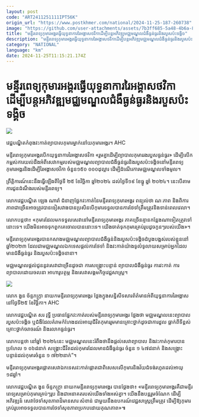 ```yaml
---
layout: post
code: "ART2411251111IPT56K"
origin_url: "https://www.postkhmer.com/national/2024-11-25-187-260738"
image: "https://github.com/user-attachments/assets/7b3ff685-5a48-4b6a-8a05-cc7abe94d398"
title: "មន្ទីរពេទ្យ​កុមារ​អង្គរ​ធ្វើ​យុទ្ធនាការ​រៃ​អង្គាស​ថវិកា​ដើម្បី​បន្ត​អភិវឌ្ឍ​មជ្ឈមណ្ឌល​ជំងឺ​ធ្ងន់ធ្ងរ​និង​របួស​ប៉ះ​ទង្គិច"
description: "​​មន្ទីរពេទ្យ​កុមារ​អង្គរ​ធ្វើ​យុទ្ធនាការ​រៃ​អង្គាស​ថវិកា​ដើម្បី​បន្ត​អភិវឌ្ឍ​មជ្ឈមណ្ឌល​ជំងឺ​ធ្ងន់ធ្ងរ​និង​របួស​ប៉ះ​ទង្គិច​"
category: "NATIONAL"
language: "km"
date: 2024-11-25T11:15:21.174Z
---
```


# មន្ទីរពេទ្យ​កុមារ​អង្គរ​ធ្វើ​យុទ្ធនាការ​រៃ​អង្គាស​ថវិកា​ដើម្បី​បន្ត​អភិវឌ្ឍ​មជ្ឈមណ្ឌល​ជំងឺ​ធ្ងន់ធ្ងរ​និង​របួស​ប៉ះ​ទង្គិច

![](https://github.com/user-attachments/assets/1e5da4b7-7677-4261-936a-f39e92a9a3cf)

វេជ្ជបណ្ឌិត​កំពុង​វះកាត់​ព្យាបាល​កុមារ​ម្នាក់​នៅ​យ​កុមារ​អង្គរ។ AHC

មន្ទីរពេទ្យ​កុមារ​អង្គរ​បើក​យុទ្ធនាការ​រៃអង្គាស​ថវិកា «រួម​គ្នា​ដើម្បី​ព្យាបាល​កុមារ​រង​របួស​ធ្ងន់ធ្ងរ» ដើម្បី​លើក​កម្ពស់​ការ​យល់​ដឹង​អំពី​សេវាកម្ម​របស់​មជ្ឈមណ្ឌល​ព្យាបាល​ជំងឺ​ធ្ងន់ធ្ងរ​និង​របួស​ប៉ះ​ទង្គិច​នៅ​មន្ទីរ​ពេទ្យ​កុមារ​អង្គរ ​និង​ដើម្បី​រៃ​អង្គាស​ថវិកា ​ចំនួន​១៥០ ០០០​ដុល្លារ​ ដើម្បី​ដំណើរការ​មជ្ឈមណ្ឌល​ទាំង​មូល។

ព្រឹត្តិការណ៍​នេះ​នឹង​ធ្វើ​ឡើង​ពី​ថ្ងៃ​ទី ២៥ ខែវិច្ឆិកា ឆ្នាំ​២០២៤ ដល់​ថ្ងៃ​ទី១៩ ខែ​ធ្នូ ​ឆ្នាំ ២០២៤។ នេះ​បើ​តាម​ការ​ជូន​ដំណឹង​របស់​មន្ទីរ​ពេទ្យ។

លោក​វេជ្ជបណ្ឌិត ឡេង ណារ៉ា ជំនាញ​ផ្នែក​វះ​កាត់​នៃ​មន្ទីរពេទ្យ​កុមារ​អង្គរ ពន្យល់​ថា ណៈភាព និង​ពិការភាព​ជាច្រើន​អាច​ត្រូវ​បាន​ចៀស​វាង​បាន ​ប្រសិន​បើ​កុមារ​ទទួល​បាន​ការថែទាំ​ត្រឹម​ត្រូវ​និង​ទាន់​ពេល​វេលា។

លោក​បន្ត​ថា៖ «កុមារ​ដែល​មក​ទទួល​សេវា​នៅ​មន្ទីរពេទ្យ​កុមារ​អង្គរ ភាគ​ច្រើន​គ្មាន​កន្លែង​ណា​ទៀត​ត្រូវ​ទៅ​នោះ​ទេ។ យើង​មិន​អាច​ទុក​ពួក​គេ​ចោល​បាន​នោះ​ទេ។ យើង​ចាត់​ទុក​កុមារ​គ្រប់​រូប​ដូច​កូនៗ​របស់​យើង»។

មន្ទីរពេទ្យ​កុមារ​អង្គរ​បាន​កសាង​មជ្ឈមណ្ឌល​ព្យាបាល​ជំងឺ​ធ្ងន់ ​និង​របួស​ប៉ះ​ទង្គិច​ដំបូង​បង្អស់​របស់​ខ្លួន​នៅ​ឆ្នាំ​២០២៣ ដែល​ជា​មជ្ឈមណ្ឌល​ឯកទេស​​ផ្តល់​ការ​ថែទាំ និង​វះកាត់​យ៉ាង​ទូលំទូលាយ​សម្រាប់​អ្នក​ដែល​មាន​ជំងឺ​ធ្ងន់ធ្ងរ និង​របួស​ប៉ះ​ទង្គិច​នានា។

មជ្ឈមណ្ឌល​ផ្តល់​ជូន​នូវ​សេវា​ជាច្រើន​ដូចជា ការ​សង្គ្រោះ​បន្ទាន់ ព្យាបាល​ជំងឺ​ធ្ងន់ធ្ងរ ការ​វះ​កាត់ ការ​ព្យាបាល​ដោយ​ចលនា អាហារូបត្ថម្ភ និង​សេវា​សង្គម​កិច្ច​វេជ្ជសាស្ត្រ។

![](https://github.com/user-attachments/assets/7ec61ba8-6c76-49e9-9c1e-a62fe3c7913e)

លោក ងួន ច័ន្ទភក្ត្រា នាយក​មន្ទីរពេទ្យ​កុមារ​អង្គរ ថ្លែង​ក្នុង​សន្និសីទ​សារព័ត៌មាន​អំពី​យុទ្ធនាការ​រៃ​អង្គាស នៅ​ថ្ងៃ​ទី២៥ ខែ​វិច្ឆិកា។ AHC

លោក​វេជ្ជបណ្ឌិត សរ វុទ្ធី ​ប្រធាន​ផ្នែក​វះ​កាត់​របស់​​មន្ទីរពេទ្យ​កុមារ​អង្គរ ថ្លែង​ថា មជ្ឈមណ្ឌល​នេះ​ព្យាបាល​របួស​ប៉ះ​ទង្គិច ឬ​ជំងឺ​ដែល​គំរាម​កំហែង​ដល់​អាយុ​ជីវិត​កុមារ​ រួម​មាន​គ្រោះ​ថ្នាក់​ដូច​ជា​ការ​ដួល​ ធ្លាក់​ពី​ទី​ខ្ពស់ គ្រោះ​ថ្នាក់​ចរាចរណ៍ និង​រលាក​ធ្ងន់ធ្ងរ។

លោក​បន្ត​ថា នៅ​ឆ្នាំ ២០២៤​នេះ មជ្ឈមណ្ឌល​នេះ​រំពឹង​ថា​នឹង​ផ្តល់​សេវា​ព្យាបាល និង​វះ​កាត់​កុមារ​បាន​ប្រហែល ១ ០៦៨នាក់ ​សង្គ្រោះ​ជីវិត​ដល់​កុមារ​ដែល​មាន​ជំងឺ​ធ្ងន់ធ្ងរ​ ចំនួន ​១ ៤៧៨នាក់ និង​សង្គ្រោះ​បន្ទាន់​ដល់​កុមារ​ចំនួន ​១ ៧២២​នាក់”។

មន្ទីរពេទ្យ​កុមារ​អង្គរ​ផ្ដោត​សេវា​ឯកទេស​វះ​កាត់​ផ្ដោត​ជាពិសេស​លើ​កុមារ​និង​វ័យ​ជំទង់​រហូត​ដល់​អាយុ​១៨ឆ្នាំ។  

លោក​វេជ្ជបណ្ឌិត​ ងួន ច័ន្ទភក្ត្រា នាយក​មន្ទីរពេទ្យ​កុមារ​អង្គរ បាន​ថ្លែង​ថា៖ «មន្ទីរពេទ្យ​កុមារ​អង្គរ​គឺជា​មន្ទីរពេទ្យ​សម្រាប់​កុមារ​គ្រប់ៗ​រូប និង​ជា​អនាគត​របស់​យើង​ទាំង​អស់​គ្នា។ យើង​នឹង​បន្ត​រួម​ចំណែក ដើម្បី​អភិវឌ្ឍន៍ ​សេវា​ថែទាំ​សុខភាព​ដ៏​មាន​សារៈ​សំខាន់ ជាមួយ​នឹង​ឧបករណ៍​វេជ្ជសាស្ត្រ​ត្រឹម​ត្រូវ ដើម្បី​ឱ្យ​កុមារ​គ្រប់​រូប ​អាច​ទទួល​បាន​ការ​ថែទាំ​សុខភាព​ប្រកប​ដោយ​គុណភាព»៕